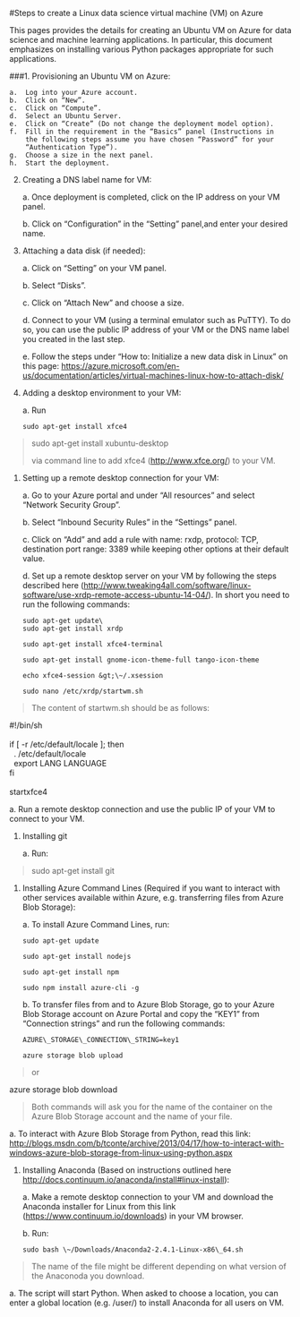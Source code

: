 #Steps to create a Linux data science virtual machine (VM) on Azure

This pages provides the details for creating an Ubuntu VM on Azure for
data science and machine learning applications. In particular, this
document emphasizes on installing various Python packages appropriate
for such applications.

###1.  Provisioning an Ubuntu VM on Azure:

    a.  Log into your Azure account.
    b.  Click on “New”.
    c.  Click on “Compute”.
    d.  Select an Ubuntu Server.
    e.  Click on “Create” (Do not change the deployment model option).
    f.  Fill in the requirement in the “Basics” panel (Instructions in
        the following steps assume you have chosen “Password” for your
        “Authentication Type”).
    g.  Choose a size in the next panel.
    h.  Start the deployment.

2.  Creating a DNS label name for VM:

    a.  Once deployment is completed, click on the IP address on your
        VM panel.

    b.  Click on “Configuration” in the “Setting” panel,and enter your
        desired name.

3.  Attaching a data disk (if needed):

    a.  Click on “Setting” on your VM panel.

    b.  Select “Disks”.

    c.  Click on “Attach New” and choose a size.

    d.  Connect to your VM (using a terminal emulator such as PuTTY). To
        do so, you can use the public IP address of your VM or the DNS
        name label you created in the last step.

    e.  Follow the steps under “How to: Initialize a new data disk in
        Linux” on this page:
        <https://azure.microsoft.com/en-us/documentation/articles/virtual-machines-linux-how-to-attach-disk/>

4.  Adding a desktop environment to your VM:

    a.  Run

        sudo apt-get install xfce4

> sudo apt-get install xubuntu-desktop
>
> via command line to add xfce4 (<http://www.xfce.org/>) to your VM.

1.  Setting up a remote desktop connection for your VM:

    a.  Go to your Azure portal and under “All resources” and select
        “Network Security Group”.

    b.  Select “Inbound Security Rules” in the “Settings” panel.

    c.  Click on “Add” and add a rule with name: rxdp, protocol: TCP,
        destination port range: 3389 while keeping other options at
        their default value.

    d.  Set up a remote desktop server on your VM by following the steps
        described here
        (<http://www.tweaking4all.com/software/linux-software/use-xrdp-remote-access-ubuntu-14-04/>).
        In short you need to run the following commands:

        sudo apt-get update\
        sudo apt-get install xrdp

        sudo apt-get install xfce4-terminal

        sudo apt-get install gnome-icon-theme-full tango-icon-theme

        echo xfce4-session &gt;\~/.xsession

        sudo nano /etc/xrdp/startwm.sh

> The content of startwm.sh should be as follows:

\#!/bin/sh\
\
if \[ -r /etc/default/locale \]; then\
  . /etc/default/locale\
  export LANG LANGUAGE\
fi\
\
startxfce4

a.  Run a remote desktop connection and use the public IP of your VM to
    connect to your VM.

<!-- -->

1.  Installing git

    a.  Run:

> sudo apt-get install git

1.  Installing Azure Command Lines (Required if you want to interact
    with other services available within Azure, e.g. transferring files
    from Azure Blob Storage):

    a.  To install Azure Command Lines, run:

        sudo apt-get update

        sudo apt-get install nodejs

        sudo apt-get install npm

        sudo npm install azure-cli -g

    b.  To transfer files from and to Azure Blob Storage, go to your
        Azure Blob Storage account on Azure Portal and copy the “KEY1”
        from “Connection strings” and run the following commands:

        AZURE\_STORAGE\_CONNECTION\_STRING=key1

        azure storage blob upload

> or

azure storage blob download

> Both commands will ask you for the name of the container on the Azure
> Blob Storage account and the name of your file.

a.  To interact with Azure Blob Storage from Python, read this link:
    <http://blogs.msdn.com/b/tconte/archive/2013/04/17/how-to-interact-with-windows-azure-blob-storage-from-linux-using-python.aspx>

<!-- -->

1.  Installing Anaconda (Based on instructions outlined here
    <http://docs.continuum.io/anaconda/install#linux-install>):

    a.  Make a remote desktop connection to your VM and download the
        Anaconda installer for Linux from this
        link (https://www.continuum.io/downloads) in your VM browser.

    b.  Run:

        sudo bash \~/Downloads/Anaconda2-2.4.1-Linux-x86\_64.sh

> The name of the file might be different depending on what version of
> the Anaconoda you download.

a.  The script will start Python. When asked to choose a location, you
    can enter a global location (e.g. /user/) to install Anaconda for
    all users on VM.
